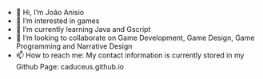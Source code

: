 - 👋 Hi, I’m João Anisio
- 👀 I’m interested in games
- 🌱 I’m currently learning Java and Gscript
- 💞️ I’m looking to collaborate on Game Development, Game Design, Game Programming and Narrative Design
- 📫 How to reach me: My contact information is currently stored in my Github Page: caduceus.github.io


<!---
caduceusj/caduceusj is a ✨ special ✨ repository because its `README.md` (this file) appears on your GitHub profile.  
You can click the Preview link to take a look at your changes.
--->
